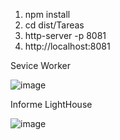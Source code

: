 1. npm install
2. cd dist/Tareas
3. http-server -p 8081
4. http://localhost:8081

Sevice Worker

![image](https://user-images.githubusercontent.com/58818414/168619385-af23109a-a63e-4bb5-b0a9-9143ce074714.png)


Informe LightHouse

![image](https://user-images.githubusercontent.com/58818414/168620506-d1284e10-57e9-4d02-9e23-8371c6df980d.png)
